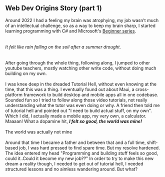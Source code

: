 ## Web Dev Origins Story (part 1)

Around 2022 I had a feeling my brain was atrophying, my job wasn't much of an intellectual challenge, so as a way to keep my brain sharp, I started learning programming with C# and Microsoft's [Beginner series](https://www.youtube.com/watch?v=0QUgvfuKvWU).
\
\
\
_It felt like rain falling on the soil after a summer drought._
\
\
\
After going through the whole thing, following along, I jumped to other youtube teachers, mostly watching other write code, without doing much building on my own.
\
\
I was knee deep in the dreaded Tutorial Hell, without even knowing at the time, that this was a thing. I eventually found out about Maui, a cross-platform framework to build desktop and mobile apps all in one codebase. Sounded fun so I tried to follow along those video tutorials, not really understanding what the tutor was even doing or why. A friend then told me of tutorial hell and pointed out "I need to build actual stuff, on my own". Which I did, I actually made a mobile app, my very own, a calculator. Maaaan! What a dopamine hit, **_I felt so good, the world was mine!_**
\
\
The world was actually not mine
\
\
Around that time I became a father and between that and a full time, shift-based job, I was hard pressed to find spare time. But my resolve hardened. The idea entered my head "Programming and building stuff feels so good, could it..Could it become my new job??" In order to try to make this new dream a reality though, I needed to get out of tutorial hell, I needed structured lessons and no aimless wandering around. But what?
